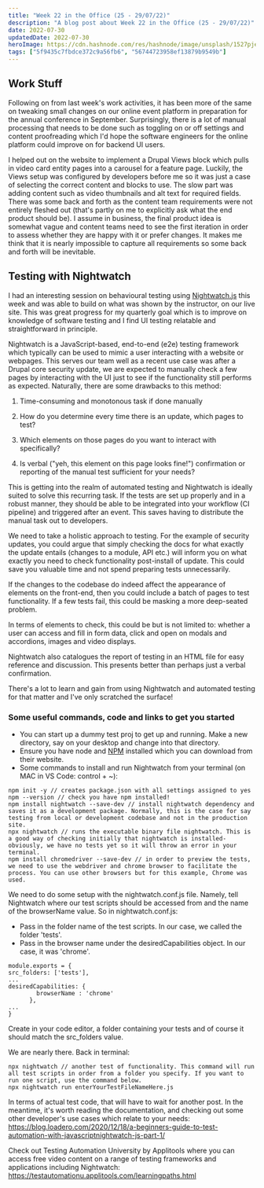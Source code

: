 ```yaml
---
title: "Week 22 in the Office (25 - 29/07/22)"
description: "A blog post about Week 22 in the Office (25 - 29/07/22)"
date: 2022-07-30
updatedDate: 2022-07-30
heroImage: https://cdn.hashnode.com/res/hashnode/image/unsplash/1527pjeb6jg/upload/v1659347890445/DJF5kbdFv.jpeg
tags: ["5f9435c7fbdce372c9a56fb6", "56744723958ef13879b9549b"]
---
```


## Work Stuff
Following on from last week's work activities, it has been more of the same on tweaking small changes on our online event platform in preparation for the annual conference in September. Surprisingly, there is a lot of manual processing that needs to be done such as toggling on or off settings and content proofreading which I'd hope the software engineers for the online platform could improve on for backend UI users. 

I helped out on the website to implement a Drupal Views block which pulls in video card entity pages into a carousel for a feature page. Luckily, the Views setup was configured by developers before me so it was just a case of selecting the correct content and blocks to use. The slow part was adding content such as video thumbnails and alt text for required fields. There was some back and forth as the content team requirements were not entirely fleshed out (that's partly on me to explicitly ask what the end product should be). I assume in business, the final product idea is somewhat vague and content teams need to see the first iteration in order to assess whether they are happy with it or prefer changes. It makes me think that it is nearly impossible to capture all requirements so some back and forth will be inevitable.

## Testing with Nightwatch
I had an interesting session on behavioural testing using [Nightwatch.js](https://nightwatchjs.org/api/) this week and was able to build on what was shown by the instructor, on our live site. This was great progress for my quarterly goal which is to improve on knowledge of software testing and I find UI testing relatable and straightforward in principle.

Nightwatch is a JavaScript-based, end-to-end (e2e) testing framework which typically can be used to mimic a user interacting with a website or webpages. This serves our team well as a recent use case was after a Drupal core security update, we are expected to manually check a few pages by interacting with the UI just to see if the functionality still performs as expected. Naturally, there are some drawbacks to this method: 

1. Time-consuming and monotonous task if done manually

2. How do you determine every time there is an update, which pages to test? 

3. Which elements on those pages do you want to interact with specifically?

4. Is verbal ("yeh, this element on this page looks fine!") confirmation or reporting of the manual test sufficient for your needs?

This is getting into the realm of automated testing and Nightwatch is ideally suited to solve this recurring task. If the tests are set up properly and in a robust manner, they should be able to be integrated into your workflow (CI pipeline) and triggered after an event. This saves having to distribute the manual task out to developers. 

We need to take a holistic approach to testing. For the example of security updates, you could argue that simply checking the docs for what exactly the update entails (changes to a module, API etc.) will inform you on what exactly you need to check functionality post-install of update. This could save you valuable time and not spend preparing tests unnecessarily.

If the changes to the codebase do indeed affect the appearance of elements on the front-end, then you could include a batch of pages to test functionality. If a few tests fail, this could be masking a more deep-seated problem.

In terms of elements to check, this could be but is not limited to: whether a user can access and fill in form data, click and open on modals and accordions, images and video displays.

Nightwatch also catalogues the report of testing in an HTML file for easy reference and discussion. This presents better than perhaps just a verbal confirmation. 

There's a lot to learn and gain from using Nightwatch and automated testing for that matter and I've only scratched the surface!

### Some useful commands, code and links to get you started
- You can start up a dummy test proj to get up and running. Make a new directory, say on your desktop and change into that directory.
- Ensure you have node and [NPM](https://docs.npmjs.com/downloading-and-installing-node-js-and-npm) installed which you can download from their website.
- Some commands to install and run Nightwatch from your terminal (on MAC in VS Code: control + ~):

```
npm init -y // creates package.json with all settings assigned to yes
npm --version // check you have npm installed!
npm install nightwatch --save-dev // install nightwatch dependency and saves it as a development package. Normally, this is the case for say testing from local or development codebase and not in the production site.
npx nightwatch // runs the executable binary file nightwatch. This is a good way of checking initially that nightwatch is installed- obviously, we have no tests yet so it will throw an error in your terminal.
npm install chromedriver --save-dev // in order to preview the tests, we need to use the webdriver and chrome browser to facilitate the process. You can use other browsers but for this example, Chrome was used. 
```

We need to do some setup with the nightwatch.conf.js file. Namely, tell Nightwatch where our test scripts should be accessed from and the name of the browserName value. So in nightwatch.conf.js:
- Pass in the folder name of the test scripts. In our case, we called the folder 'tests'.
- Pass in the browser name under the desiredCapabilities object. In our case, it was 'chrome'.

```
module.exports = {
src_folders: ['tests'],
...
desiredCapabilities: {
        browserName : 'chrome'
      },
...
}
```
Create in your code editor, a folder containing your tests and of course it should match the src_folders value. 

We are nearly there. Back in terminal:

```
npx nightwatch // another test of functionality. This command will run all test scripts in order from a folder you specify. If you want to run one script, use the command below.
npx nightwatch run enterYourTestFileNameHere.js
```

In terms of actual test code, that will have to wait for another post. In the meantime, it's worth reading the documentation, and checking out some other developer's use cases which relate to your needs:
https://blog.loadero.com/2020/12/18/a-beginners-guide-to-test-automation-with-javascriptnightwatch-js-part-1/

Check out Testing Automation University by Applitools where you can access free video content on a range of testing frameworks and applications including Nightwatch: https://testautomationu.applitools.com/learningpaths.html
